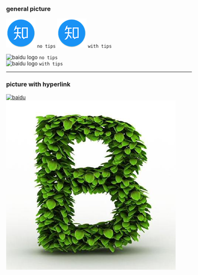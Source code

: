### general picture

![zhihu logo](/images/zhihu.png)    `no tips` 
![zhihu logo](/images/zhihu.png "this is zhihu logo!")   `with tips` <br>

![baidu logo](http://www.baidu.com/img/bdlogo.gif) `no tips`  
![baidu logo](http://www.baidu.com/img/bdlogo.gif "this is baidu gif") `with tips` <br>


**********************************************

### picture with hyperlink
	

[![baidu]](http://baidu.com)
[![mylogo]](https://github.com/Bepartofyou)

[baidu]:http://www.baidu.com/img/bdlogo.gif "百度Logo"
[mylogo]:/images/Bepartofyou.jpg "this is my github logo"
